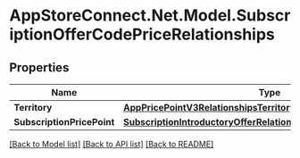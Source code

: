 # AppStoreConnect.Net.Model.SubscriptionOfferCodePriceRelationships

## Properties

Name | Type | Description | Notes
------------ | ------------- | ------------- | -------------
**Territory** | [**AppPricePointV3RelationshipsTerritory**](AppPricePointV3RelationshipsTerritory.md) |  | [optional] 
**SubscriptionPricePoint** | [**SubscriptionIntroductoryOfferRelationshipsSubscriptionPricePoint**](SubscriptionIntroductoryOfferRelationshipsSubscriptionPricePoint.md) |  | [optional] 

[[Back to Model list]](../README.md#documentation-for-models) [[Back to API list]](../README.md#documentation-for-api-endpoints) [[Back to README]](../README.md)

